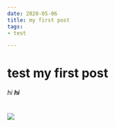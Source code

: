 ```yaml
---
date: 2020-05-06
title: my first post
tags:
- test

---
```

# test my first post

_hi **hi**_

# ![](/images/demo-image-2.jpg)
